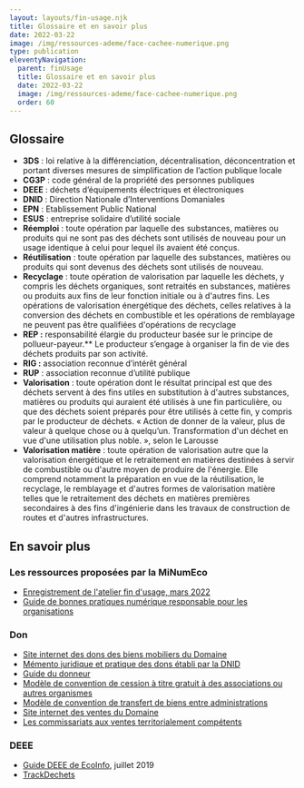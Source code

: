 ```yaml
---
layout: layouts/fin-usage.njk
title: Glossaire et en savoir plus
date: 2022-03-22
image: /img/ressources-ademe/face-cachee-numerique.png
type: publication
eleventyNavigation:
  parent: finUsage
  title: Glossaire et en savoir plus
  date: 2022-03-22
  image: /img/ressources-ademe/face-cachee-numerique.png
  order: 60
---
```


## Glossaire

- **3DS** : loi relative à la différenciation, décentralisation, déconcentration et portant diverses mesures de simplification de l’action publique locale
- **CG3P** : code général de la propriété des personnes publiques
- **DEEE** : déchets d’équipements électriques et électroniques
- **DNID** : Direction Nationale d’Interventions Domaniales
- **EPN** : Etablissement Public National
- **ESUS** : entreprise solidaire d’utilité sociale
- **Réemploi** : toute opération par laquelle des substances, matières ou produits qui ne sont pas des déchets sont utilisés de nouveau pour un usage identique à celui pour lequel ils avaient été conçus.
- **Réutilisation** : toute opération par laquelle des substances, matières ou produits qui sont devenus des déchets sont utilisés de nouveau.
- **Recyclage** : toute opération de valorisation par laquelle les déchets, y compris les déchets organiques, sont retraités en substances, matières ou produits aux fins de leur fonction initiale ou à d'autres fins. Les opérations de valorisation énergétique des déchets, celles relatives à la conversion des déchets en combustible et les opérations de remblayage ne peuvent pas être qualifiées d'opérations de recyclage
- **REP :** responsabilité élargie du producteur basée sur le principe de pollueur-payeur.** Le producteur s’engage à organiser la fin de vie des déchets produits par son activité.
- **RIG :** association reconnue d’intérêt général
- **RUP** : association reconnue d’utilité publique
- **Valorisation** : toute opération dont le résultat principal est que des déchets servent à des fins utiles en substitution à d'autres substances, matières ou produits qui auraient été utilisés à une fin particulière, ou que des déchets soient préparés pour être utilisés à cette fin, y compris par le producteur de déchets. « Action de donner de la valeur, plus de valeur à quelque chose ou à quelqu’un. Transformation d'un déchet en vue d'une utilisation plus noble. », selon le Larousse
- **Valorisation matière** : toute opération de valorisation autre que la valorisation énergétique et le retraitement en matières destinées à servir de combustible ou d'autre moyen de produire de l'énergie. Elle comprend notamment la préparation en vue de la réutilisation, le recyclage, le remblayage et d'autres formes de valorisation matière telles que le retraitement des déchets en matières premières secondaires à des fins d'ingénierie dans les travaux de construction de routes et d'autres infrastructures.

## En savoir plus

### Les ressources proposées par la MiNumEco

* [Enregistrement de l'atelier fin d'usage, mars 2022](https://bbb-dinum-scalelite.visio.education.fr/playback/presentation/2.3/0143458d5bd01bde64157cb2e50cadcffcca2db7-1647869894335)
* [Guide de bonnes pratiques numérique responsable pour les organisations](/publications/bonnes-pratiques/)

### Don

- [Site internet des dons des biens mobiliers du Domaine](https://dons.encheres-domaine.gouv.fr/)
- [Mémento juridique et pratique des dons établi par la DNID](https://dons.encheres-domaine.gouv.fr/accueil/conditions-generales)
- [Guide du donneur](https://dons.encheres-domaine.gouv.fr/sites/default/files/2021-09/Site%20des%20dons%20-%20Guide%20utilisateur%20V4%20-%20Profil%20Donneur.pdf)
- [Modèle de convention de cession à titre gratuit à des associations ou autres organismes](https://dons.encheres-domaine.gouv.fr/sites/default/files/2020-05/mod%C3%A8le%20convention%20cession%20%C3%A0%20titre%20gratuit%20%C3%A0%20des%20associations%20ou%20autres%20organismes.odt)
- [Modèle de convention de transfert de biens entre administrations ](https://dons.encheres-domaine.gouv.fr/sites/default/files/2020-05/mod%C3%A8le%20convention%20transfert%20de%20biens%20entre%20administrations.odt)
- [Site internet des ventes du Domaine](https://encheres-domaine.gouv.fr/)
- [Les commissariats aux ventes territorialement compétents](https://encheres-domaine.gouv.fr/hermes/nous_contacter)

### DEEE

- [Guide DEEE de EcoInfo](https://ecoinfo.cnrs.fr/wp-content/uploads/2019/07/Guide_DEEE_V7-4-1.pdf), juillet 2019
- [TrackDechets](https://trackdechets.beta.gouv.fr/)